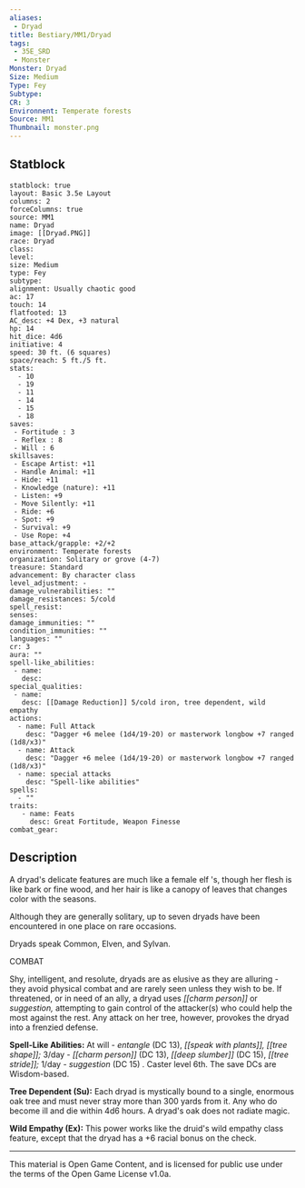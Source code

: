 ```yaml
---
aliases:
 - Dryad
title: Bestiary/MM1/Dryad
tags: 
 - 35E_SRD
 - Monster
Monster: Dryad
Size: Medium
Type: Fey
Subtype: 
CR: 3
Environnent: Temperate forests
Source: MM1
Thumbnail: monster.png
---
```


## Statblock

```statblock
statblock: true
layout: Basic 3.5e Layout
columns: 2
forceColumns: true
source: MM1 
name: Dryad
image: [[Dryad.PNG]]
race: Dryad
class: 
level: 
size: Medium
type: Fey
subtype: 
alignment: Usually chaotic good
ac: 17
touch: 14
flatfooted: 13
AC_desc: +4 Dex, +3 natural
hp: 14
hit_dice: 4d6
initiative: 4
speed: 30 ft. (6 squares)
space/reach: 5 ft./5 ft.
stats:
  - 10
  - 19
  - 11
  - 14
  - 15
  - 18
saves:
 - Fortitude : 3
 - Reflex : 8
 - Will : 6
skillsaves:
 - Escape Artist: +11
 - Handle Animal: +11
 - Hide: +11
 - Knowledge (nature): +11
 - Listen: +9
 - Move Silently: +11
 - Ride: +6
 - Spot: +9
 - Survival: +9
 - Use Rope: +4
base_attack/grapple: +2/+2
environment: Temperate forests
organization: Solitary or grove (4-7)
treasure: Standard
advancement: By character class
level_adjustment: -
damage_vulnerabilities: ""
damage_resistances: 5/cold
spell_resist: 
senses: 
damage_immunities: ""
condition_immunities: ""
languages: ""
cr: 3
aura: ""
spell-like_abilities:
 - name: 
   desc: 
special_qualities:
 - name:
   desc: [[Damage Reduction]] 5/cold iron, tree dependent, wild empathy
actions:
  - name: Full Attack
    desc: "Dagger +6 melee (1d4/19-20) or masterwork longbow +7 ranged (1d8/x3)"
  - name: Attack
    desc: "Dagger +6 melee (1d4/19-20) or masterwork longbow +7 ranged (1d8/x3)"
  - name: special attacks
    desc: "Spell-like abilities"
spells:
  - ""
traits:
   - name: Feats
     desc: Great Fortitude, Weapon Finesse
combat_gear:  
```

## Description



A dryad's delicate features are much like a female elf 's, though her flesh is like bark or fine wood, and her hair is like a canopy of leaves that changes color with the seasons.

Although they are generally solitary, up to seven dryads have been encountered in one place on rare occasions.

Dryads speak Common, Elven, and Sylvan.

COMBAT

Shy, intelligent, and resolute, dryads are as elusive as they are alluring - they avoid physical combat and are rarely seen unless they wish to be. If threatened, or in need of an ally, a dryad uses *[[charm person]]* or *suggestion,* attempting to gain control of the attacker(s) who could help the most against the rest. Any attack on her tree, however, provokes the dryad into a frenzied defense.


**Spell-Like Abilities:** At will - *entangle* (DC 13), *[[speak with plants]], [[tree shape]];* 3/day - *[[charm person]]* (DC 13), *[[deep slumber]]* (DC 15), *[[tree stride]];* 1/day - *suggestion* (DC 15) *.* Caster level 6th. The save DCs are Wisdom-based.


**Tree Dependent (Su):** Each dryad is mystically bound to a single, enormous oak tree and must never stray more than 300 yards from it. Any who do become ill and die within 4d6 hours. A dryad's oak does not radiate magic.


**Wild Empathy (Ex):** This power works like the druid's wild empathy class feature, except that the dryad has a +6 racial bonus on the check.

---

This material is Open Game Content, and is licensed for public use under the terms of the Open Game License v1.0a.
